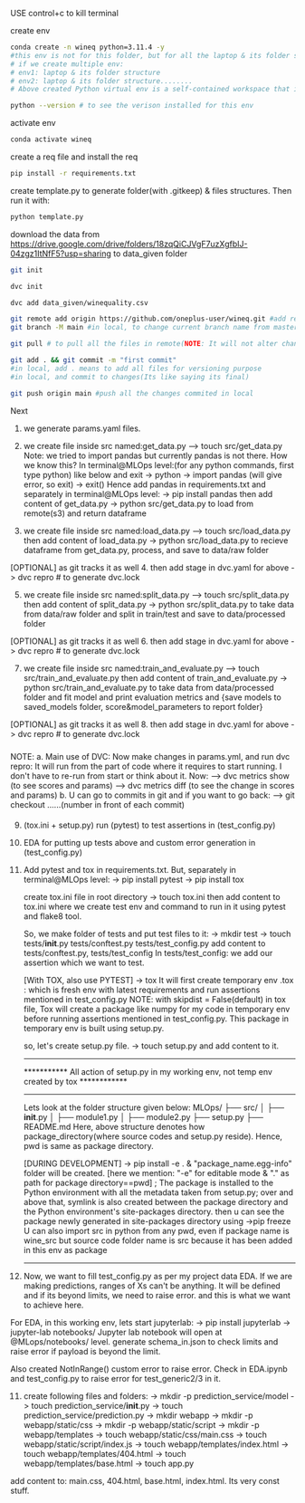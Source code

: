 USE control+c to kill terminal

create env 
```bash
conda create -n wineq python=3.11.4 -y 
#this env is not for this folder, but for all the laptop & its folder structure
# if we create multiple env:
# env1: laptop & its folder structure
# env2: laptop & its folder structure........
# Above created Python virtual env is a self-contained workspace that includes its own Python interpreter, libraries and site-package directory installed using pip install in this env

python --version # to see the verison installed for this env
```

activate env
```bash
conda activate wineq
```

create a req file and install the req
```bash
pip install -r requirements.txt
```

create template.py to generate folder(with .gitkeep) & files structures. Then run it with:
```bash
python template.py
```

download the data from 
https://drive.google.com/drive/folders/18zqQiCJVgF7uzXgfbIJ-04zgz1ItNfF5?usp=sharing
to data_given folder

```bash
git init
```
```bash
dvc init 
```
```bash
dvc add data_given/winequality.csv
```

```bash
git remote add origin https://github.com/oneplus-user/wineq.git #add remote repo given(name): origin and URL to specify remote [ONE TIME]
git branch -M main #in local, to change current branch name from master to main[ONE TIME]
```

```bash
git pull # to pull all the files in remote(NOTE: It will not alter changes made in local)
```
```bash
git add . && git commit -m "first commit"
#in local, add . means to add all files for versioning purpose
#in local, and commit to changes(Its like saying its final)
```
```bash
git push origin main #push all the changes commited in local
```

Next 
1. we generate params.yaml files.
2. we create file inside src named:get_data.py --> touch src/get_data.py
    Note:
    we tried to import pandas but currently pandas is not there. How we know this?
    In terminal@MLOps level:(for any python commands, first type python) like below and exit
        -> python
        -> import pandas (will give error, so exit)
        -> exit()
        Hence add pandas in requirements.txt and separately in terminal@MLOps level:
        -> pip install pandas
then add content of get_data.py
-> python src/get_data.py
to load from remote(s3) and return dataframe

3. we create file inside src named:load_data.py --> touch src/load_data.py
then add content of load_data.py 
-> python src/load_data.py
to recieve dataframe from get_data.py, process, and save to data/raw folder

[OPTIONAL] as git tracks it as well
4. then add stage in dvc.yaml for above
-> dvc repro     # to generate dvc.lock

5. we create file inside src named:split_data.py --> touch src/split_data.py
then add content of split_data.py 
-> python src/split_data.py
to take data from data/raw folder and split in train/test and save to data/processed folder

[OPTIONAL] as git tracks it as well
6. then add stage in dvc.yaml for above
-> dvc repro     # to generate dvc.lock

7. we create file inside src named:train_and_evaluate.py --> touch src/train_and_evaluate.py 
then add content of train_and_evaluate.py 
-> python src/train_and_evaluate.py
to take data from data/processed folder and fit model and print evaluation metrics and {save models to saved_models folder, score&model_parameters to report folder}

[OPTIONAL] as git tracks it as well
8. then add stage in dvc.yaml for above
-> dvc repro     # to generate dvc.lock

#####
NOTE:
a. Main use of DVC:
    Now make changes in params.yml, and run dvc repro: It will run from the part of code where it requires to start running. I don't have to re-run from start or think about it. Now:
    --> dvc metrics show (to see scores and params)
    --> dvc metrics diff (to see the change in scores and params)
b. U can go to commits in git and if you want to go back:
    --> git checkout ......(number in front of each commit)
####


9. (tox.ini + setup.py) run (pytest) to test assertions in (test_config.py)
10. EDA for putting up tests above and custom error generation in (test_config.py)

9. Add pytest and tox in requirements.txt. But, separately in terminal@MLOps level:
        -> pip install pytest
        -> pip install tox

    create tox.ini file in root directory
        -> touch tox.ini
    then add content to tox.ini where we create test env and command to run in it using pytest and flake8 tool.

    <!-- 
    [Without TOX, only PYTEST]
    Hence, Right now, we can run:
    ->pytest -v in terminal but we will get that "No test run". -->

    So, we make folder of tests and put test files to it:
        -> mkdir test
        -> touch tests/__init__.py tests/conftest.py tests/test_config.py
        add content to tests/conftest.py, tests/test_config
        In tests/test_config: we add our assertion which we want to test.
    
    <!-- 
    ->pytest -v to run assertions mentioned in test_config.py but in existing env only -->

    [With TOX, also use PYTEST]
    -> tox
    It will first create temporary env .tox : which is fresh env with latest requirements and run assertions mentioned in test_config.py
    NOTE: with skipdist = False(default) in tox file, Tox will create a package like numpy for my code in temporary env before running assertions mentioned in test_config.py. This package in temporary env is built using setup.py.

    so, let's create setup.py file.
    -> touch setup.py and add content to it.

    **********************************************************************************************
    *********** All action of setup.py in my working env, not temp env created by tox ************
    **********************************************************************************************
    Lets look at the folder structure given below:
    MLOps/
    ├── src/
    │   ├── __init__.py
    │   ├── module1.py
    │   ├── module2.py
    ├── setup.py
    ├── README.md
    Here, above structure denotes how package_directory(where source codes and setup.py reside). Hence, pwd is same as package directory.

    [DURING DEVELOPMENT]
    -> pip install -e . & "package_name.egg-info" folder will be created.
    [here we mention: "-e" for editable mode & "." as path for package directory==pwd] ; The package is installed to the Python environment with all the metadata taken from setup.py; over and above that, symlink is also created between the package directory and the Python environment's site-packages directory.
    then u can see the package newly generated in site-packages directory using 
    ->pip freeze
    U can also import src in python from any pwd, even if package name is wine_src but source code folder name is src because it has been added in this env as package

    <!-- [AFTER DEVELOPMENT]
    You would typically run:
    ->python setup.py sdist bdist_wheel
    to create dist folder where zip file of package will be there and can then be shared and installed using tools like pip -->
    *********************************************************************************************

10. Now, we want to fill test_config.py as per my project data EDA. If we are making predictions, ranges of Xs can't be anything. It will be defined and if its beyond limits, we need to raise error. and this is what we want to achieve here.

For EDA,
in this working env, lets start jupyterlab:
-> pip install jupyterlab
-> jupyter-lab notebooks/
Jupyter lab notebook will open at @MLops/notebooks/ level. generate schema_in.json to check limits and raise error if payload is beyond the limit.

Also created NotInRange() custom error to raise error. Check in EDA.ipynb and test_config.py to raise error for test_generic2/3 in it.

11. create following files and folders:
-> mkdir -p prediction_service/model
-> touch prediction_service/__init__.py
-> touch prediction_service/prediction.py
-> mkdir webapp
-> mkdir -p webapp/static/css
-> mkdir -p webapp/static/script
-> mkdir -p webapp/templates
-> touch webapp/static/css/main.css
-> touch webapp/static/script/index.js
-> touch webapp/templates/index.html
-> touch webapp/templates/404.html
-> touch webapp/templates/base.html
-> touch app.py

add content to: main.css, 404.html, base.html, index.html. Its very const stuff.








